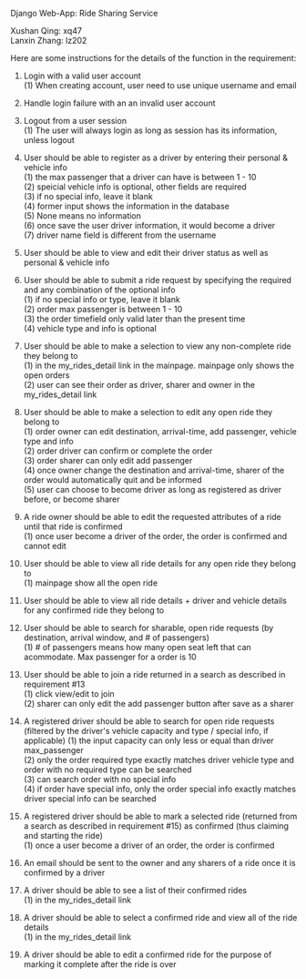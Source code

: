 Django Web-App: Ride Sharing Service    

Xushan Qing: xq47  
Lanxin Zhang: lz202  

Here are some instructions for the details of the function in the requirement:  
1. Login with a valid user account  
(1) When creating account, user need to use unique username and email  

2. Handle login failure with an an invalid user account  

3. Logout from a user session  
    (1) The user will always login as long as session has its information, unless logout  

4. User should be able to register as a driver by entering their personal & vehicle info  
    (1) the max passenger that a driver can have is between 1 - 10  
    (2) speicial vehicle info is optional, other fields are required  
    (3) if no special info, leave it blank  
    (4) former input shows the information in the database  
    (5) None means no information  
    (6) once save the user driver information, it would become a driver  
    (7) driver name field is different from the username  

5. User should be able to view and edit their driver status as well as personal & vehicle info  

6. User should be able to submit a ride request by specifying the required and any combination of the optional info  
    (1) if no special info or type, leave it blank  
    (2) order max passenger is between 1 - 10  
    (3) the order timefield only valid later than the present time  
    (4) vehicle type and info is optional  

7. User should be able to make a selection to view any non-complete ride they belong to  
    (1) in the my_rides_detail link in the mainpage. mainpage only shows the open orders  
    (2) user can see their order as driver, sharer and owner in  the my_rides_detail link  

8. User should be able to make a selection to edit any open ride they belong to  
    (1) order owner can edit destination, arrival-time, add passenger, vehicle type and info  
    (2) order driver can confirm or complete the order  
    (3) order sharer can only edit add passenger  
    (4) once owner change the destination and arrival-time, sharer of the order would automatically quit and be informed  
    (5) user can choose to become driver as long as registered as driver before, or become sharer  

9. A ride owner should be able to edit the requested attributes of a ride until that ride is confirmed  
    (1) once user become a driver of the order, the order is confirmed and cannot edit  

10. User should be able to view all ride details for any open ride they belong to  
    (1) mainpage show all the open ride  

11. User should be able to view all ride details + driver and vehicle details for any confirmed ride they belong to  
12. User should be able to search for sharable, open ride requests (by destination, arrival window, and # of passengers)  
    (1) # of passengers means how many open seat left that can acommodate. Max passenger for a order is 10  
13. User should be able to join a ride returned in a search as described in requirement #13  
    (1) click view/edit to join  
    (2) sharer can only edit the add passenger button after save as a sharer  
14. A registered driver should be able to search for open ride requests (filtered by the driver's vehicle capacity and type / special info, if applicable)
    (1) the input capacity can only less or equal than driver max_passenger  
    (2) only the order required type exactly matches driver vehicle type and order with no required type can be searched  
    (3) can search order with no special info  
    (4) if order have special info, only the order special info exactly matches driver special info can be searched  
15. A registered driver should be able to mark a selected ride (returned from a search as described in requirement #15) as confirmed (thus claiming and starting the ride)  
    (1) once a user become a driver of an order, the order is confirmed  
16. An email should be sent to the owner and any sharers of a ride once it is confirmed by a driver  

17. A driver should be able to see a list of their confirmed rides  
    (1) in the my_rides_detail link  
18. A driver should be able to select a confirmed ride and view all of the ride details  
    (1)  in the my_rides_detail link  
19. A driver should be able to edit a confirmed ride for the purpose of marking it complete after the ride is over  
